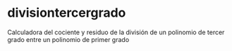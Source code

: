 divisiontercergrado
===================

Calculadora del cociente y residuo de la división de un polinomio de tercer grado entre un polinomio de primer grado
